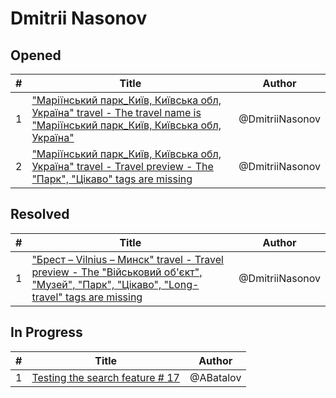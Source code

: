 # Dmitrii Nasonov

## Opened

| #   | Title | Author
| --- | ---   | ----
| 1   | ["Маріїнський парк_Київ, Київська обл, Україна" travel - The travel name is "Маріїнський парк_Київ, Київська обл, Україна"](https://test.long-travel.live/20200913_mariinskiy/)  | @DmitriiNasonov
| 2   | ["Маріїнський парк_Київ, Київська обл, Україна" travel - Travel preview - The "Парк", "Цікаво" tags are missing](https://github.com/scholokov/long-travel-2/issues/5069)  | @DmitriiNasonov

## Resolved
| #   | Title | Author
| --- | ---   | ----
| 1   | ["Брест – Vilnius – Минск" travel - Travel preview - The "Військовий об'єкт", "Музей", "Парк", "Цікаво", "Long-travel" tags are missing](https://github.com/scholokov/long-travel-2/issues/5046)  | @DmitriiNasonov


## In Progress
| #   | Title | Author
| --- | ---   | ----
| 1   | [Testing the search feature # 17](https://github.com/scholokov/long-travel-2/issues/5053)  | @ABatalov
